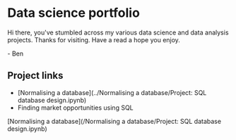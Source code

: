 # Data science portfolio
Hi there, you've stumbled across my various data science and data analysis projects. Thanks for visiting. Have a read a hope you enjoy.

\- Ben

## Project links
* [Normalising a database](../Normalising a database/Project: SQL database design.ipynb)
* Finding market opportunities using SQL

[Normalising a database](/Normalising a database/Project: SQL database design.ipynb)

